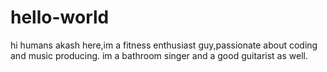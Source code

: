 # hello-world

hi humans
akash here,im a fitness enthusiast guy,passionate about coding and music producing.
im a bathroom singer and a good guitarist as well.
